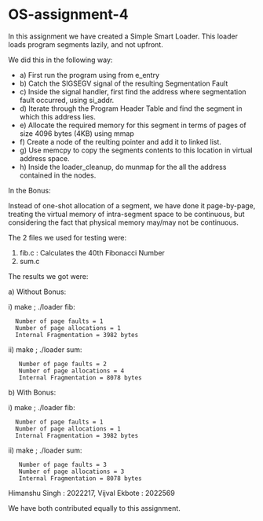 # OS-assignment-4


In this assignment we have created a Simple Smart Loader. This loader loads program segments lazily, and not upfront.

We did this in the following way:

* a) First run the program using from e_entry
* b) Catch the SIGSEGV signal of the resulting Segmentation Fault
* c) Inside the signal handler, first find the address where segmentation fault occurred, using si_addr.
* d) Iterate through the Program Header Table and find the segment in which this address lies.
* e) Allocate the required memory for this segment in terms of pages of size 4096 bytes (4KB) using mmap
* f) Create a node of the reulting pointer and add it to linked list.
* g) Use memcpy to copy the segments contents to this location in virtual address space.
* h) Inside the loader_cleanup, do munmap for the all the address contained in the nodes.

In the Bonus:

Instead of one-shot allocation of a segment, we have done it page-by-page, treating the virtual memory of intra-segment
space to be continuous, but considering the fact that physical memory may/may not be continuous.

The 2 files we used for testing were:

1) fib.c : Calculates the 40th Fibonacci Number
2) sum.c

The results we got were:

a) Without Bonus:

   i) make ; ./loader fib:
      
      Number of page faults = 1
      Number of page allocations = 1
      Internal Fragmentation = 3982 bytes

   ii) make ; ./loader sum:

       Number of page faults = 2
       Number of page allocations = 4
       Internal Fragmentation = 8078 bytes

b) With Bonus:

   i) make ; ./loader fib:

      Number of page faults = 1
      Number of page allocations = 1
      Internal Fragmentation = 3982 bytes

   ii) make ; ./loader sum:

       Number of page faults = 3
       Number of page allocations = 3
       Internal Fragmentation = 8078 bytes


 Himanshu Singh : 2022217, 
 Vijval Ekbote : 2022569

We have both contributed equally to this assignment.
